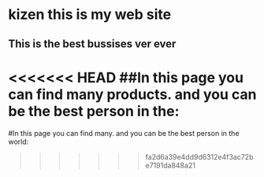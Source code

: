 # kizen this is my web site

## This is the best bussises ver ever 
<<<<<<< HEAD
##In this page you can find many products. 
and you can be the best person in the:
=======
#In this page you can find many. 
and you can be the best person in the world:
>>>>>>> fa2d6a39e4dd9d6312e4f3ac72be7191da848a21
